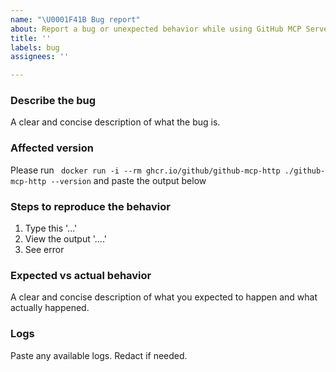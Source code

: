 ```yaml
---
name: "\U0001F41B Bug report"
about: Report a bug or unexpected behavior while using GitHub MCP Server
title: ''
labels: bug
assignees: ''

---
```


### Describe the bug

A clear and concise description of what the bug is.

### Affected version

Please run ` docker run -i --rm ghcr.io/github/github-mcp-http ./github-mcp-http --version` and paste the output below

### Steps to reproduce the behavior

1. Type this '...'
2. View the output '....'
3. See error

### Expected vs actual behavior

A clear and concise description of what you expected to happen and what actually happened.

### Logs

Paste any available logs. Redact if needed.
